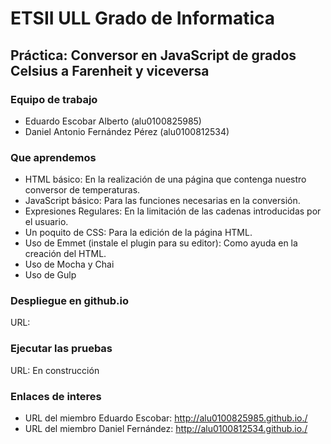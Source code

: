 # ETSII ULL Grado de Informatica
## Práctica: Conversor en JavaScript de grados Celsius a Farenheit y viceversa

### Equipo de trabajo
* Eduardo Escobar Alberto (alu0100825985)
* Daniel Antonio Fernández Pérez (alu0100812534)

### Que aprendemos

* HTML básico: En la realización de una página que contenga nuestro conversor de temperaturas.
* JavaScript básico: Para las funciones necesarias en la conversión.
* Expresiones Regulares: En la limitación de las cadenas introducidas por el usuario.
* Un poquito de CSS: Para la edición de la página HTML.
* Uso de Emmet (instale el plugin para su editor): Como ayuda en la creación del HTML.
* Uso de Mocha y Chai
* Uso de Gulp

### Despliegue en github.io

URL:

### Ejecutar las pruebas

URL: En construcción

### Enlaces de interes
* URL del miembro Eduardo Escobar: http://alu0100825985.github.io./
* URL del miembro Daniel Fernández: http://alu0100812534.github.io./
